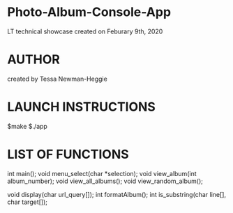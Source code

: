 # Photo-Album-Console-App
LT technical showcase 
created on Feburary 9th, 2020 

# AUTHOR
created by Tessa Newman-Heggie

# LAUNCH INSTRUCTIONS
$make
$./app 

# LIST OF FUNCTIONS

int main();
void menu_select(char *selection);
void view_album(int album_number);
void view_all_albums();
void view_random_album();

void display(char url_query[]);
int formatAlbum();
int is_substring(char line[], char target[]);

